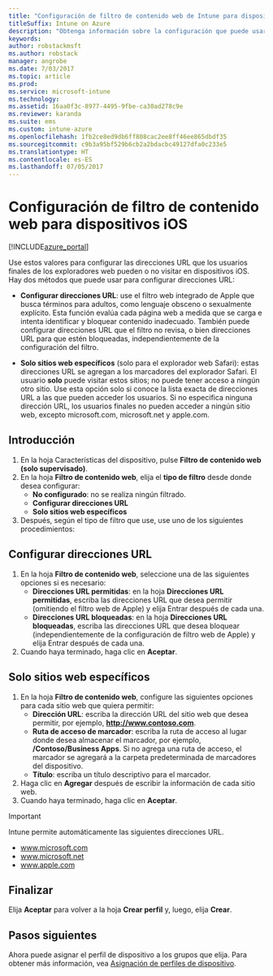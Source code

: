 ```yaml
---
title: "Configuración de filtro de contenido web de Intune para dispositivos iOS"
titleSuffix: Intune on Azure
description: "Obtenga información sobre la configuración que puede usar para permitir y bloquear el acceso a sitios web desde dispositivos iOS\"."
keywords: 
author: robstackmsft
ms.author: robstack
manager: angrobe
ms.date: 7/03/2017
ms.topic: article
ms.prod: 
ms.service: microsoft-intune
ms.technology: 
ms.assetid: 16aa0f3c-8977-4495-9fbe-ca30ad278c9e
ms.reviewer: karanda
ms.suite: ems
ms.custom: intune-azure
ms.openlocfilehash: 1fb2ce8ed9db6ff808cac2ee8ff46ee865dbdf35
ms.sourcegitcommit: c9b3a95bf529b6cb2a2bdacbc49127dfa0c233e5
ms.translationtype: HT
ms.contentlocale: es-ES
ms.lasthandoff: 07/05/2017
---
```

# <a name="web-content-filter-settings-for-ios-devices"></a>Configuración de filtro de contenido web para dispositivos iOS

[!INCLUDE[azure_portal](./includes/azure_portal.md)]

Use estos valores para configurar las direcciones URL que los usuarios finales de los exploradores web pueden o no visitar en dispositivos iOS. Hay dos métodos que puede usar para configurar direcciones URL:

- **Configurar direcciones URL**: use el filtro web integrado de Apple que busca términos para adultos, como lenguaje obsceno o sexualmente explícito. Esta función evalúa cada página web a medida que se carga e intenta identificar y bloquear contenido inadecuado. También puede configurar direcciones URL que el filtro no revisa, o bien direcciones URL para que estén bloqueadas, independientemente de la configuración del filtro.

- **Solo sitios web específicos** (solo para el explorador web Safari): estas direcciones URL se agregan a los marcadores del explorador Safari. El usuario **solo** puede visitar estos sitios; no puede tener acceso a ningún otro sitio. Use esta opción solo si conoce la lista exacta de direcciones URL a las que pueden acceder los usuarios.
Si no especifica ninguna dirección URL, los usuarios finales no pueden acceder a ningún sitio web, excepto microsoft.com, microsoft.net y apple.com.



## <a name="get-started"></a>Introducción

1. En la hoja Características del dispositivo, pulse **Filtro de contenido web (solo supervisado)**.
2. En la hoja **Filtro de contenido web**, elija el **tipo de filtro** desde donde desea configurar:
    - **No configurado**: no se realiza ningún filtrado.
    - **Configurar direcciones URL**
    - **Solo sitios web específicos**
3. Después, según el tipo de filtro que use, use uno de los siguientes procedimientos:


## <a name="configure-urls"></a>Configurar direcciones URL

1. En la hoja **Filtro de contenido web**, seleccione una de las siguientes opciones si es necesario:
    - **Direcciones URL permitidas**: en la hoja **Direcciones URL permitidas**, escriba las direcciones URL que desea permitir (omitiendo el filtro web de Apple) y elija Entrar después de cada una.
    - **Direcciones URL bloqueadas**: en la hoja **Direcciones URL bloqueadas**, escriba las direcciones URL que desea bloquear (independientemente de la configuración de filtro web de Apple) y elija Entrar después de cada una.
2. Cuando haya terminado, haga clic en **Aceptar**.


## <a name="specific-websites-only"></a>Solo sitios web específicos

1. En la hoja **Filtro de contenido web**, configure las siguientes opciones para cada sitio web que quiera permitir:
    - **Dirección URL**: escriba la dirección URL del sitio web que desea permitir, por ejemplo, **http://www.contoso.com**.
    - **Ruta de acceso de marcador**: escriba la ruta de acceso al lugar donde desea almacenar el marcador, por ejemplo, **/Contoso/Business Apps**. Si no agrega una ruta de acceso, el marcador se agregará a la carpeta predeterminada de marcadores del dispositivo.
    - **Título**: escriba un título descriptivo para el marcador.
2. Haga clic en **Agregar** después de escribir la información de cada sitio web.
3. Cuando haya terminado, haga clic en **Aceptar**.

>[!IMPORTANT] 
> Intune permite automáticamente las siguientes direcciones URL.
> - www.microsoft.com
> - www.microsoft.net
> - www.apple.com

## <a name="finish-up"></a>Finalizar

Elija **Aceptar** para volver a la hoja **Crear perfil** y, luego, elija **Crear**.

## <a name="next-steps"></a>Pasos siguientes

Ahora puede asignar el perfil de dispositivo a los grupos que elija. Para obtener más información, vea [Asignación de perfiles de dispositivo](device-profile-assign.md).
